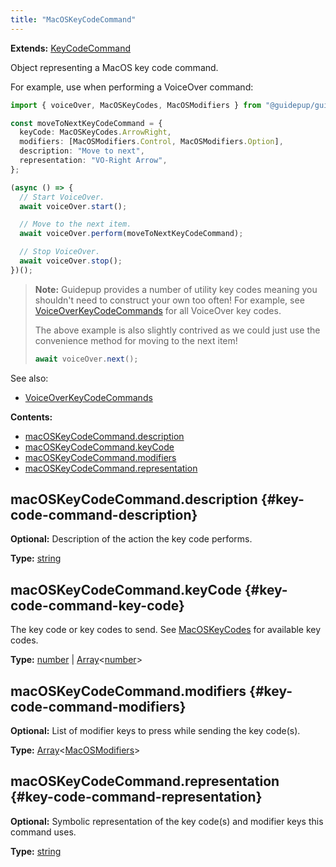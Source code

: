 ```yaml
---
title: "MacOSKeyCodeCommand"
---
```


**Extends:** [KeyCodeCommand]

Object representing a MacOS key code command.

For example, use when performing a VoiceOver command:

```ts
import { voiceOver, MacOSKeyCodes, MacOSModifiers } from "@guidepup/guidepup";

const moveToNextKeyCodeCommand = {
  keyCode: MacOSKeyCodes.ArrowRight,
  modifiers: [MacOSModifiers.Control, MacOSModifiers.Option],
  description: "Move to next",
  representation: "VO-Right Arrow",
};

(async () => {
  // Start VoiceOver.
  await voiceOver.start();

  // Move to the next item.
  await voiceOver.perform(moveToNextKeyCodeCommand);

  // Stop VoiceOver.
  await voiceOver.stop();
})();
```

> **Note:** Guidepup provides a number of utility key codes meaning you shouldn't need to construct your own too often! For example, see [VoiceOverKeyCodeCommands] for all VoiceOver key codes.
>
> The above example is also slightly contrived as we could just use the convenience method for moving to the next item!
>
> ```ts
> await voiceOver.next();
> ```

See also:

- [VoiceOverKeyCodeCommands]

**Contents:**

- [macOSKeyCodeCommand.description](./class-macos-key-code-command#key-code-command-description)
- [macOSKeyCodeCommand.keyCode](./class-macos-key-code-command#key-code-command-key-code)
- [macOSKeyCodeCommand.modifiers](./class-macos-key-code-command#key-code-command-modifiers)
- [macOSKeyCodeCommand.representation](./class-macos-key-code-command#key-code-command-representation)

## macOSKeyCodeCommand.description {#key-code-command-description}

**Optional:** Description of the action the key code performs.

**Type:** [string]

## macOSKeyCodeCommand.keyCode {#key-code-command-key-code}

The key code or key codes to send. See [MacOSKeyCodes] for available key codes.

**Type:** [number] | [Array]&#60;[number]&#62;

## macOSKeyCodeCommand.modifiers {#key-code-command-modifiers}

**Optional:** List of modifier keys to press while sending the key code(s).

**Type:** [Array]&#60;[MacOSModifiers]&#62;

## macOSKeyCodeCommand.representation {#key-code-command-representation}

**Optional:** Symbolic representation of the key code(s) and modifier keys this command uses.

**Type:** [string]

[keycodecommand]: ./class-key-code-command "KeyCodeCommand"
[macoskeycodes]: ./class-macos-key-codes "MacOSKeyCodes"
[macosmodifiers]: ./class-macos-modifiers "MacOSModifiers"
[voiceoverkeycodecommands]: ./class-voiceover-key-code-commands "VoiceOverKeyCodeCommands"
[array]: https://developer.mozilla.org/en-US/docs/Web/JavaScript/Reference/Global_Objects/Array "Array"
[number]: https://developer.mozilla.org/en-US/docs/Web/JavaScript/Reference/Global_Objects/Number "number"
[string]: https://developer.mozilla.org/en-US/docs/Web/JavaScript/Reference/Global_Objects/String "string"
